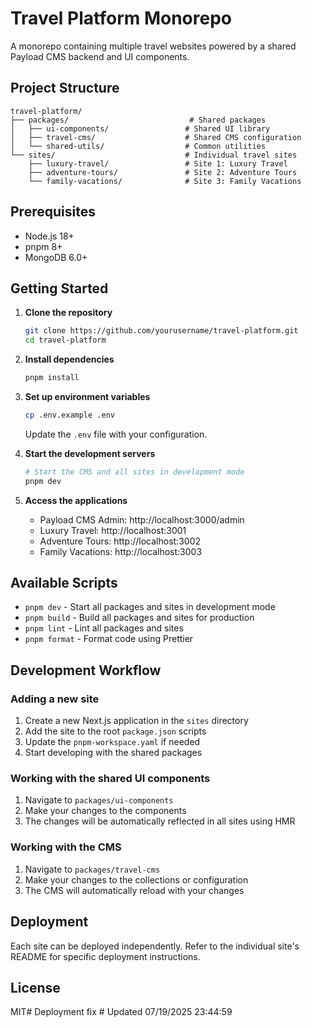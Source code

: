 # Travel Platform Monorepo

A monorepo containing multiple travel websites powered by a shared Payload CMS backend and UI components.

## Project Structure

```
travel-platform/
├── packages/                           # Shared packages
│   ├── ui-components/                 # Shared UI library
│   ├── travel-cms/                    # Shared CMS configuration
│   └── shared-utils/                  # Common utilities
└── sites/                             # Individual travel sites
    ├── luxury-travel/                 # Site 1: Luxury Travel
    ├── adventure-tours/               # Site 2: Adventure Tours
    └── family-vacations/              # Site 3: Family Vacations
```

## Prerequisites

- Node.js 18+
- pnpm 8+
- MongoDB 6.0+

## Getting Started

1. **Clone the repository**
   ```bash
   git clone https://github.com/yourusername/travel-platform.git
   cd travel-platform
   ```

2. **Install dependencies**
   ```bash
   pnpm install
   ```

3. **Set up environment variables**
   ```bash
   cp .env.example .env
   ```
   Update the `.env` file with your configuration.

4. **Start the development servers**
   ```bash
   # Start the CMS and all sites in development mode
   pnpm dev
   ```

5. **Access the applications**
   - Payload CMS Admin: http://localhost:3000/admin
   - Luxury Travel: http://localhost:3001
   - Adventure Tours: http://localhost:3002
   - Family Vacations: http://localhost:3003

## Available Scripts

- `pnpm dev` - Start all packages and sites in development mode
- `pnpm build` - Build all packages and sites for production
- `pnpm lint` - Lint all packages and sites
- `pnpm format` - Format code using Prettier

## Development Workflow

### Adding a new site

1. Create a new Next.js application in the `sites` directory
2. Add the site to the root `package.json` scripts
3. Update the `pnpm-workspace.yaml` if needed
4. Start developing with the shared packages

### Working with the shared UI components

1. Navigate to `packages/ui-components`
2. Make your changes to the components
3. The changes will be automatically reflected in all sites using HMR

### Working with the CMS

1. Navigate to `packages/travel-cms`
2. Make your changes to the collections or configuration
3. The CMS will automatically reload with your changes

## Deployment

Each site can be deployed independently. Refer to the individual site's README for specific deployment instructions.

## License

MIT#   D e p l o y m e n t   f i x  
 #   U p d a t e d   0 7 / 1 9 / 2 0 2 5   2 3 : 4 4 : 5 9  
 